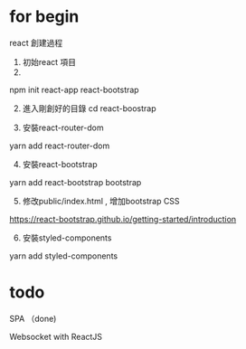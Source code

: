 # for begin

react 創建過程

1. 初始react 項目 
2. 
npm init react-app react-bootstrap


2. 進入剛創好的目錄
cd react-boostrap


3. 安裝react-router-dom

yarn add react-router-dom


4. 安裝react-bootstrap

yarn add react-bootstrap bootstrap

5. 修改public/index.html , 增加bootstrap CSS

  https://react-bootstrap.github.io/getting-started/introduction


6. 安裝styled-components

yarn add styled-components


# todo

SPA （done)

Websocket with ReactJS
